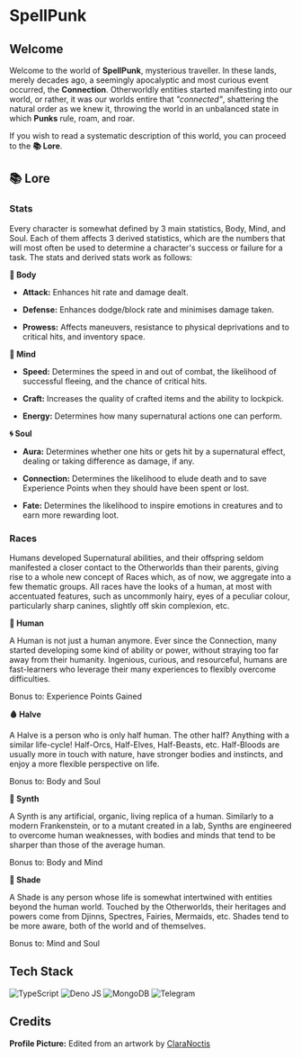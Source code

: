 # SpellPunk

## Welcome
Welcome to the world of **SpellPunk**, mysterious traveller. In these lands, merely decades ago, a seemingly apocalyptic and most curious event occurred, the **Connection**. Otherworldly entities started manifesting into our world, or rather, it was our worlds entire that *"connected"*, shattering the natural order as we knew it, throwing the world in an unbalanced state in which **Punks** rule, roam, and roar.
  
If you wish to read a systematic description of this world, you can proceed to the **📚 Lore**.

## 📚 Lore

### Stats
Every character is somewhat defined by 3 main statistics, Body, Mind, and Soul. Each of them affects 3 derived statistics, which are the numbers that will most often be used to determine a character's success or failure for a task. The stats and derived stats work as follows:

**💪 Body**

- **Attack:** Enhances hit rate and damage dealt.

- **Defense:** Enhances dodge/block rate and minimises damage taken.

- **Prowess:** Affects maneuvers, resistance to physical deprivations and to critical hits, and inventory space.

**🧠 Mind**

- **Speed:** Determines the speed in and out of combat, the likelihood of successful fleeing, and the chance of critical hits.

- **Craft:** Increases the quality of crafted items and the ability to lockpick.

- **Energy:** Determines how many supernatural actions one can perform.

**🌀 Soul**

- **Aura:** Determines whether one hits or gets hit by a supernatural effect, dealing or taking difference as damage, if any.

- **Connection:** Determines the likelihood to elude death and to save Experience Points when they should have been spent or lost.

- **Fate:** Determines the likelihood to inspire emotions in creatures and to earn more rewarding loot.

### Races
Humans developed Supernatural abilities, and their offspring seldom manifested a closer contact to the Otherworlds than their parents, giving rise to a whole new concept of Races which, as of now, we aggregate into a few thematic groups. All races have the looks of a human, at most with accentuated features, such as uncommonly hairy, eyes of a peculiar colour, particularly sharp canines, slightly off skin complexion, etc.

**🧑 Human**

A Human is not just a human anymore. Ever since the Connection, many started developing some kind of ability or power, without straying too far away from their humanity. Ingenious, curious, and resourceful, humans are fast-learners who leverage their many experiences to flexibly overcome difficulties.

Bonus to: Experience Points Gained

**🩸 Halve**

A Halve is a person who is only half human. The other half? Anything with a similar life-cycle! Half-Orcs, Half-Elves, Half-Beasts, etc. Half-Bloods are usually more in touch with nature, have stronger bodies and instincts, and enjoy a more flexible perspective on life.

Bonus to: Body and Soul

**💉 Synth**

A Synth is any artificial, organic, living replica of a human. Similarly to a modern Frankenstein, or to a mutant created in a lab, Synths are engineered to overcome human weaknesses, with bodies and minds that tend to be sharper than those of the average human.

Bonus to: Body and Mind

**👤 Shade**

A Shade is any person whose life is somewhat intertwined with entities beyond the human world. Touched by the Otherworlds, their heritages and powers come from Djinns, Spectres, Fairies, Mermaids, etc. Shades tend to be more aware, both of the world and of themselves.

Bonus to: Mind and Soul

## Tech Stack
![TypeScript](https://img.shields.io/badge/typescript-%23007ACC.svg?style=for-the-badge&logo=typescript&logoColor=white) ![Deno JS](https://img.shields.io/badge/deno%20js-000000?style=for-the-badge&logo=deno&logoColor=white) ![MongoDB](https://img.shields.io/badge/MongoDB-%234ea94b.svg?style=for-the-badge&logo=mongodb&logoColor=white) ![Telegram](https://img.shields.io/badge/Telegram-2CA5E0?style=for-the-badge&logo=telegram&logoColor=white)

## Credits
**Profile Picture:** Edited from an artwork by [ClaraNoctis](https://claranoctis.itch.io/fantasy-objects-pack)
